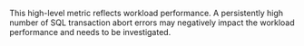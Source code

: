 This high-level metric reflects workload performance. A persistently high number of SQL transaction abort errors may negatively impact the workload performance and needs to be investigated.